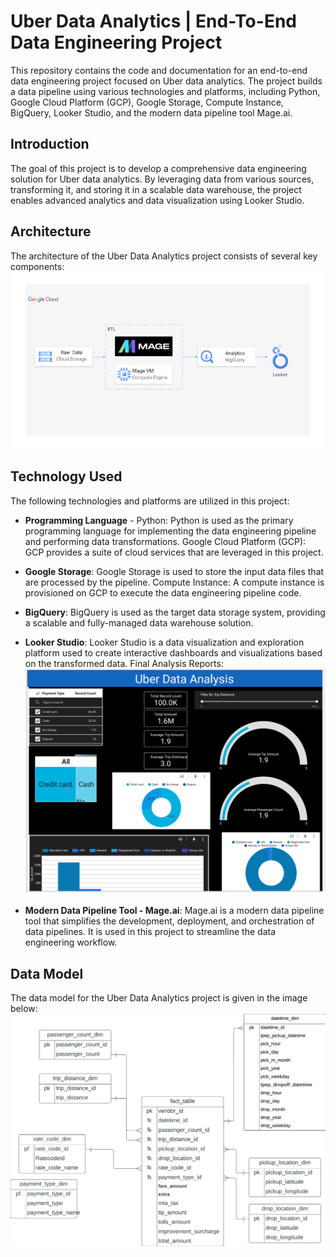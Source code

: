 # Uber Data Analytics | End-To-End Data Engineering Project
This repository contains the code and documentation for an end-to-end data engineering project focused on Uber data analytics. The project builds a data pipeline using various technologies and platforms, including Python, Google Cloud Platform (GCP), Google Storage, Compute Instance, BigQuery, Looker Studio, and the modern data pipeline tool Mage.ai.



## Introduction
The goal of this project is to develop a comprehensive data engineering solution for Uber data analytics. By leveraging data from various sources, transforming it, and storing it in a scalable data warehouse, the project enables advanced analytics and data visualization using Looker Studio.

## Architecture
The architecture of the Uber Data Analytics project consists of several key components:
![Project Architecture](Project_architecture.jpg "Project Architecture")

## Technology Used
The following technologies and platforms are utilized in this project:

* **Programming Language** - Python: Python is used as the primary programming language for implementing the data engineering pipeline and performing data transformations.
Google Cloud Platform (GCP): GCP provides a suite of cloud services that are leveraged in this project.
* **Google Storage**: Google Storage is used to store the input data files that are processed by the pipeline.
Compute Instance: A compute instance is provisioned on GCP to execute the data engineering pipeline code.
* **BigQuery**: BigQuery is used as the target data storage system, providing a scalable and fully-managed data warehouse solution.
* **Looker Studio**: Looker Studio is a data visualization and exploration platform used to create interactive dashboards and visualizations based on the transformed data.
Final Analysis Reports:
![Final Analysis Reports](Uber_analysis_png.PNG "Final Analysis Reports")

* **Modern Data Pipeline Tool - Mage.ai**: Mage.ai is a modern data pipeline tool that simplifies the development, deployment, and orchestration of data pipelines. It is used in this project to streamline the data engineering workflow.

## Data Model
The data model for the Uber Data Analytics project is given in the image below:
![Uber Data Mode](Uber_Data_Models.png "Uber Data Model")